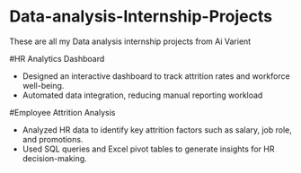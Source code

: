 # Data-analysis-Internship-Projects
These are all my Data analysis internship projects from Ai Varient

#HR Analytics Dashboard 
- Designed an interactive dashboard to track attrition rates and workforce well-being.
- Automated data integration, reducing manual reporting workload
  
#Employee Attrition Analysis 
- Analyzed HR data to identify key attrition factors such as salary, job role, and promotions.
- Used SQL queries and Excel pivot tables to generate insights for HR decision-making.
